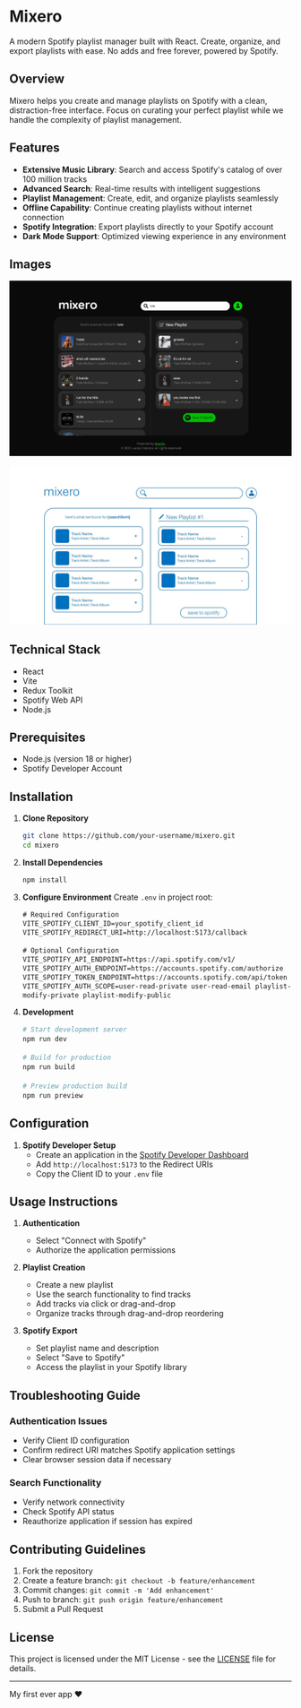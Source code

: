 # Mixero

A modern Spotify playlist manager built with React. Create, organize, and export playlists with ease. No adds and free forever, powered by Spotify.

## Overview

Mixero helps you create and manage playlists on Spotify with a clean, distraction-free interface. Focus on curating your perfect playlist while we handle the complexity of playlist management.

## Features

- **Extensive Music Library**: Search and access Spotify's catalog of over 100 million tracks
- **Advanced Search**: Real-time results with intelligent suggestions
- **Playlist Management**: Create, edit, and organize playlists seamlessly
- **Offline Capability**: Continue creating playlists without internet connection
- **Spotify Integration**: Export playlists directly to your Spotify account
- **Dark Mode Support**: Optimized viewing experience in any environment

## Images
![Mixero UI](./public/mixero_desktop.jpeg)

![Mixero Wireframe](./public/mixero_v2_wireframe.jpg)

## Technical Stack

- React
- Vite
- Redux Toolkit
- Spotify Web API
- Node.js

## Prerequisites

- Node.js (version 18 or higher)
- Spotify Developer Account

## Installation

1. **Clone Repository**
   ```bash
   git clone https://github.com/your-username/mixero.git
   cd mixero
   ```

2. **Install Dependencies**
   ```bash
   npm install
   ```

3. **Configure Environment**
   Create `.env` in project root:
   ```env
   # Required Configuration
   VITE_SPOTIFY_CLIENT_ID=your_spotify_client_id
   VITE_SPOTIFY_REDIRECT_URI=http://localhost:5173/callback

   # Optional Configuration
   VITE_SPOTIFY_API_ENDPOINT=https://api.spotify.com/v1/
   VITE_SPOTIFY_AUTH_ENDPOINT=https://accounts.spotify.com/authorize
   VITE_SPOTIFY_TOKEN_ENDPOINT=https://accounts.spotify.com/api/token
   VITE_SPOTIFY_AUTH_SCOPE=user-read-private user-read-email playlist-modify-private playlist-modify-public
   ```

4. **Development**
   ```bash
   # Start development server
   npm run dev

   # Build for production
   npm run build

   # Preview production build
   npm run preview
   ```

## Configuration

1. **Spotify Developer Setup**
   - Create an application in the [Spotify Developer Dashboard](https://developer.spotify.com/dashboard)
   - Add `http://localhost:5173` to the Redirect URIs
   - Copy the Client ID to your `.env` file

## Usage Instructions

1. **Authentication**
   - Select "Connect with Spotify"
   - Authorize the application permissions

2. **Playlist Creation**
   - Create a new playlist
   - Use the search functionality to find tracks
   - Add tracks via click or drag-and-drop
   - Organize tracks through drag-and-drop reordering

3. **Spotify Export**
   - Set playlist name and description
   - Select "Save to Spotify"
   - Access the playlist in your Spotify library

## Troubleshooting Guide

### Authentication Issues
- Verify Client ID configuration
- Confirm redirect URI matches Spotify application settings
- Clear browser session data if necessary

### Search Functionality
- Verify network connectivity
- Check Spotify API status
- Reauthorize application if session has expired

## Contributing Guidelines

1. Fork the repository
2. Create a feature branch: `git checkout -b feature/enhancement`
3. Commit changes: `git commit -m 'Add enhancement'`
4. Push to branch: `git push origin feature/enhancement`
5. Submit a Pull Request

## License

This project is licensed under the MIT License - see the [LICENSE](LICENSE) file for details.

---

My first ever app ❤️